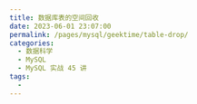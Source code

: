 ```yaml
---
title: 数据库表的空间回收
date: 2023-06-01 23:07:00
permalink: /pages/mysql/geektime/table-drop/
categories:
  - 数据科学
  - MySQL
  - MySQL 实战 45 讲
tags:
  - 
---
```


